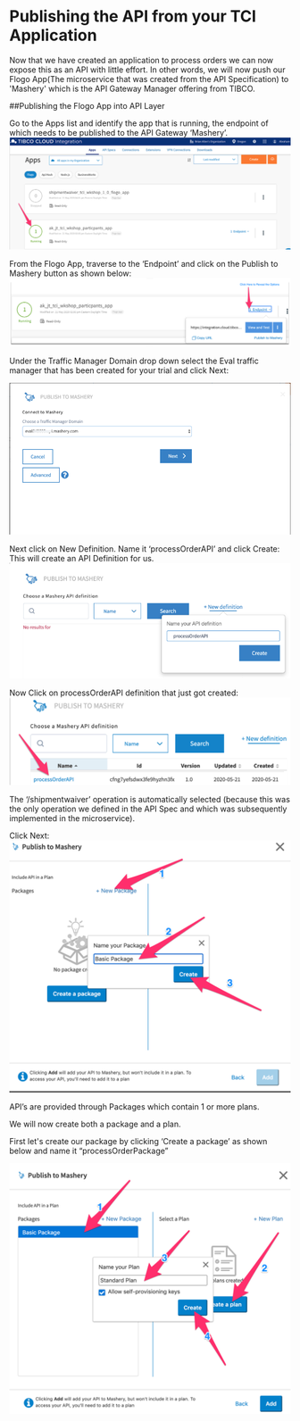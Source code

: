 # Publishing the API from your TCI Application
Now that we have created an application to process orders we can now expose this as an API with little effort. In other words, we will now push our Flogo App(The microservice that was created from the API Specification) to 'Mashery' which is the API Gateway Manager offering from TIBCO.

##Publishing the Flogo App into API Layer

Go to the Apps list and identify the app that is running, the endpoint of which needs to be published to the API Gateway ‘Mashery’.
![APIGATE](/images/apigate/1.png)

From the Flogo App, traverse to the ‘Endpoint’ and click on the Publish to Mashery button as shown below:
![APIGATE](/images/apigate/2.png)

Under the Traffic Manager Domain drop down select the Eval traffic manager that has been created for your trial and click Next:

![APIGATE](/images/apigate/3.png)

Next click on New Definition.
Name it ‘processOrderAPI’ and click Create:
This will create an API Definition for us.
![APIGATE](/images/apigate/4.png)


Now Click on processOrderAPI definition that just got created:
![APIGATE](/images/apigate/5.png)

The ‘/shipmentwaiver’ operation is automatically selected (because this was the only operation we defined in the API Spec and which was subsequently implemented in the microservice).

Click Next:
![APIGATE](/images/apigate/6.png)

API’s are provided through Packages which contain 1 or more plans.

We will now create both a package and a plan.


First let's create our package by clicking  ‘Create a package’ as shown below and name it “processOrderPackage”

![APIGATE](/images/apigate/7.png)
